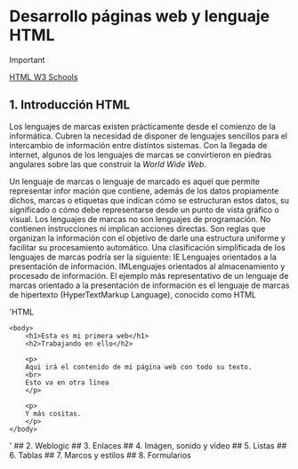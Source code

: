 # Desarrollo páginas web y lenguaje HTML

>[!IMPORTANT]
>[HTML W3 Schools](https://www.w3schools.com/html/)

## 1. Introducción HTML
Los lenguajes de marcas existen prácticamente desde el comienzo de la informática. Cubren la necesidad de disponer de lenguajes sencillos para el intercambio de información entre distintos sistemas. Con la llegada de internet, algunos de los lenguajes de marcas se convirtieron en piedras angulares sobre las que construir la *World Wide Web*.

Un lenguaje de marcas o lenguaje de marcado es aquel que permite representar infor
mación que contiene, además de los datos propiamente dichos, marcas o etiquetas que
 indican cómo se estructuran estos datos, su significado o cómo debe representarse desde
 un punto de vista gráfico o visual.
 Los lenguajes de marcas no son lenguajes de programación. No contienen instrucciones
 ni implican acciones directas. Son reglas que organizan la información con el objetivo de
 darle una estructura uniforme y facilitar su procesamiento automático.
 Una clasificación simplificada de los lenguajes de marcas podría ser la siguiente:
 IE Lenguajes orientados a la presentación de información.
 IMLenguajes orientados al almacenamiento y procesado de información.
 El ejemplo más representativo de un lenguaje de marcas orientado a la presentación de
 información es el lenguaje de marcas de hipertexto (HyperTextMarkup Language), conocido
 como HTML

'HTML
<html>
	<head> 
		<title>Mi web</title>
	</head>
	
	<body>
		<h1>Esta es mi primera web</h1>
		<h2>Trabajando en ello</h2>

		<p>
		Aqui irá el contenido de mi página web con todo su texto.
		<br>
		Esto va en otra línea
		</p>

		<p>
		Y más cositas.
		</p>
	</body>
</html>
'
## 2. Weblogic
## 3. Enlaces
## 4. Imágen, sonido y vídeo
## 5. Listas
## 6. Tablas
## 7. Marcos y estilos
## 8. Formularios
